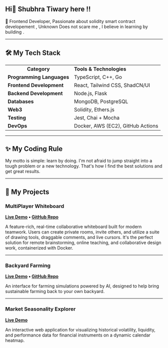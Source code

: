 ## Hi👋 Shubhra Tiwary here !!

🚀 Frontend Developer, Passionate about solidity smart contract developement , Unknown Does not scare me , I believe in learning by building .  

---

## 🛠️ My Tech Stack

<table>
  <tr>
    <td align="center"><strong>Category</strong></td>
    <td align="left"><strong>Tools & Technologies</strong></td>
  </tr>
  <tr>
    <td><strong>Programming Languages</strong></td>
    <td align="left">TypeScript, C++, Go</td>
  </tr>
  <tr>
    <td><strong>Frontend Development</strong></td>
    <td align="left">React, Tailwind CSS, ShadCN/UI</td>
  </tr>
  <tr>
    <td><strong>Backend Development</strong></td>
    <td align="left">Node.js, Flask</td>
  </tr>
  <tr>
    <td><strong>Databases</strong></td>
    <td align="left">MongoDB, PostgreSQL</td>
  </tr>
  <tr>
    <td><strong>Web3</strong></td>
    <td align="left">Solidity, Ethers.js</td>
  </tr>
  <tr>
    <td><strong>Testing</strong></td>
    <td align="left">Jest, Chai + Mocha</td>
  </tr>
  <tr>
    <td><strong>DevOps</strong></td>
    <td align="left">Docker, AWS (EC2), GitHub Actions</td>
  </tr>
</table>


---


## ✨ My Coding Rule 

My motto is simple: learn by doing. I'm not afraid to jump straight into a tough problem or a new technology. That's how I find the best solutions and get great results.


---

## 🚀 My Projects

### MultiPlayer Whiteboard
**[Live Demo](https://multiplayer-whiteboard.vercel.app/) • [GitHub Repo](https://github.com/shubhratiwary134/Multiplayer-whiteboard)**

A feature-rich, real-time collaborative whiteboard built for modern teamwork. Users can create private rooms, invite others, and utilize a suite of drawing tools, draggable comments, and live cursors. It's the perfect solution for remote brainstorming, online teaching, and collaborative design work, containerized with Docker.

---

### Backyard Farming
**[Live Demo](https://backyard-farming-2-0.vercel.app/) • [GitHub Repo](https://github.com/shubhratiwary134/Backyard-Farming-2.0)**

An interface for farming simulations powered by AI, designed to help bring sustainable farming back to your own backyard.

---

### Market Seasonality Explorer
**[Live Demo](https://market-seasonality-explorer-opal.vercel.app/)**

An interactive web application for visualizing historical volatility, liquidity, and performance data for financial instruments on a dynamic calendar heatmap.


<!--
**shubhratiwary134/shubhratiwary134** is a ✨ _special_ ✨ repository because its `README.md` (this file) appears on your GitHub profile.

Here are some ideas to get you started:

- 🔭 I’m currently working on ...
- 🌱 I’m currently learning ...
- 👯 I’m looking to collaborate on ...
- 🤔 I’m looking for help with ...
- 💬 Ask me about ...
- 📫 How to reach me: ...
- 😄 Pronouns: ...
- ⚡ Fun fact: ...
-->
